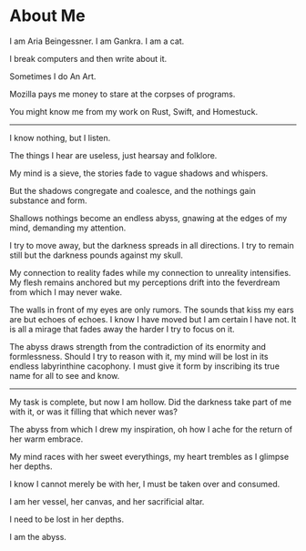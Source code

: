 # About Me

I am Aria Beingessner. I am Gankra. I am a cat.

I break computers and then write about it.

Sometimes I do An Art.

Mozilla pays me money to stare at the corpses of programs.

You might know me from my work on Rust, Swift, and Homestuck.

---------

I know nothing, but I listen.

The things I hear are useless, just hearsay and folklore.

My mind is a sieve, the stories fade to vague shadows and whispers.

But the shadows congregate and coalesce, and the nothings gain substance and form.

Shallows nothings become an endless abyss, gnawing at the edges of my mind, demanding my attention.

I try to move away, but the darkness spreads in all directions. I try to remain still but the darkness pounds against my skull.

My connection to reality fades while my connection to unreality intensifies. My flesh remains anchored but my perceptions drift into the feverdream from which I may never wake.

The walls in front of my eyes are only rumors. The sounds that kiss my ears are but echoes of echoes. I know I have moved but I am certain I have not. It is all a mirage that fades away the harder I try to focus on it.

The abyss draws strength from the contradiction of its enormity and formlessness. Should I try to reason with it, my mind will be lost in its endless labyrinthine cacophony. I must give it form by inscribing its true name for all to see and know.

----------

My task is complete, but now I am hollow. Did the darkness take part of me with it, or was it filling that which never was?

The abyss from which I drew my inspiration, oh how I ache for the return of her warm embrace. 

My mind races with her sweet everythings, my heart trembles as I glimpse her depths. 

I know I cannot merely be with her, I must be taken over and consumed.

I am her vessel, her canvas, and her sacrificial altar. 

I need to be lost in her depths.

I am the abyss.